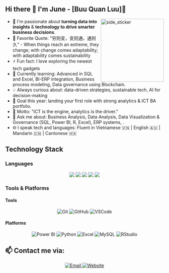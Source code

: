 ## Hi there :wave: I'm June - [Buu Quan Luu]🌱 
<img align="right" width=200px height=200px alt="side_sticker" src="https://media3.giphy.com/media/v1.Y2lkPTc5MGI3NjExcGoxcmdmbXp5bnRncDd0aXExdG42Z2w4OXByZHprcHJ6amM2YjUwbCZlcD12MV9pbnRlcm5hbF9naWZfYnlfaWQmY3Q9Zw/L1R1tvI9svkIWwpVYr/giphy.gif" />

- 🔭 I'm passionate about **turning data into insights** & **technology to drive smarter business decisions**.
- 🥅 Favorite Quote: "穷则变，变则通，通则久" - When things reach an extreme, they change; with change comes adaptability; with adaptability comes sustainability
- ⚡ Fun fact: I love exploring the newest tech gadgets
- 🌱 Currently learning: Advanced in SQL and Excel, BI-ERP integration, Business process modeling, Data governance using Blockchain.
- 💡 Always curious about: data-driven strategies, sustainable tech, AI for decision-making
- 🎯 Goal this year: landing your first role with strong analytics & ICT BA portfolio.
- 🧠 Motto: "ICT is the engine, analytics is the driver."
- 💬 Ask me about: Business Analysis, Data Analysis, Data Visualization & Governance (SQL, Power BI, R, Excel), ERP systems, .
- 🌐 I speak tech and languages: Fluent in Vietnamese 🇻🇳 | English 🇦🇺 | Mandarin 🇨🇳 | Cantonese 🇭🇰

## Technology Stack 
### Languages
<p align="center"> 
  <img src="https://img.shields.io/badge/Python-3670A0?style=for-the-badge&logo=python&logoColor=ffdd54"> 
  <img src="https://img.shields.io/badge/JavaScript-ffd60a?style=for-the-badge&logo=javascript&logoColor=black"> 
  <img src="https://img.shields.io/badge/Java-007396?style=for-the-badge&logo=java&logoColor=white"> 
  <img src="https://img.shields.io/badge/SQL-f18701?style=for-the-badge&logo=mysql&logoColor=white"> 
  <img src="https://img.shields.io/badge/R-75AADB?style=for-the-badge&logo=r&logoColor=white">
</p>



### Tools & Platforms
#### Tools
<p align="center">
  <img alt="Git" src="https://img.shields.io/badge/Git-e5383b?style=for-the-badge&logo=git&logoColor=white">
  <img alt="GitHub" src="https://img.shields.io/badge/GitHub-22223b?style=for-the-badge&logo=github&logoColor=white">
  <img alt="VSCode" src="https://img.shields.io/badge/VSCode-00a7e1?style=for-the-badge&logo=visualstudiocode&logoColor=white">
</p>


#### Platforms
<p align="center">
  <img alt="Power BI" src="https://img.shields.io/badge/Power_BI-F2C811?style=for-the-badge&logo=microsoftpowerbi&logoColor=white" />
  <img alt="Python" src="https://img.shields.io/badge/Python-3776AB?style=for-the-badge&logo=python&logoColor=white" />
  <img alt="Excel" src="https://img.shields.io/badge/Microsoft_Excel-217346?style=for-the-badge&logo=microsoft-excel&logoColor=white" />
  <img alt="MySQL" src="https://img.shields.io/badge/MySQL-003f88?style=for-the-badge&logo=mysql&logoColor=white" />
  <img alt="RStudio" src="https://img.shields.io/badge/RStudio-75AADB?style=for-the-badge&logo=r&logoColor=white" />
</p>



## 📫 Contact me via:

<p align="center">
  <a href="mailto:buuquan2004@gmail.com">
    <img alt="Email" src="https://img.shields.io/badge/Email-0077B5?style=for-the-badge&logo=gmail&logoColor=white">
  </a>
  <a href="https://thanhtuyen.vercel.app/">
    <img alt="Website" src="https://img.shields.io/badge/Website-00bbf9?style=for-the-badge&logo=googlechrome&logoColor=white">
  </a>
</p>
